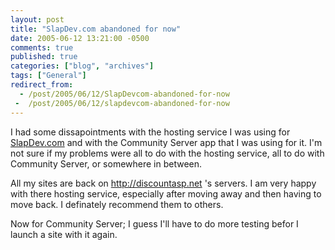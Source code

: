 ```yaml
---
layout: post
title: "SlapDev.com abandoned for now"
date: 2005-06-12 13:21:00 -0500
comments: true
published: true
categories: ["blog", "archives"]
tags: ["General"]
redirect_from: 
  - /post/2005/06/12/SlapDevcom-abandoned-for-now
 -  /post/2005/06/12/slapdevcom-abandoned-for-now
---
```

<!-- more -->
<P>I had some dissapointments with the hosting service I was using for <a title="SlapDev.com" href="http://SlapDev.com" target="_blank">SlapDev.com</a> and with the Community Server app that I was using for it. I'm not sure if my problems were all to do with the hosting service, all to do with Community Server, or somewhere in between.</P>
<P>All my sites are back on <A href="http://discountasp.net">http://discountasp.net</A> 's servers. I am very happy with there hosting service, especially after moving away and then having to move back. I definately recommend them to others.</P>
<P>Now for Community Server; I guess I'll have to do more testing befor I launch a site with it again.</P>
